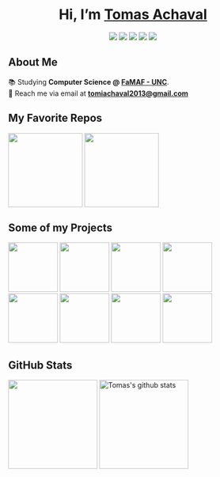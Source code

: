 <h1 align=center>Hi, I’m <a href=https://achaval-tomas.github.io/>Tomas Achaval</a></h1>

<p align=center>
  <a href="https://www.linkedin.com/in/achaval-tomas/"><img src="https://img.shields.io/badge/LinkedIn-grey?style=for-the-badge&logo=linkedin&logoColor=blue"/></a>
  <a href="mailto:tomiachaval2013@gmail.com"><img src="https://img.shields.io/badge/Gmail-grey?style=for-the-badge&logo=gmail&logoColor=red"/></a>
  <a href="https://leetcode.com/tomiachaval2013/"><img src="https://img.shields.io/badge/Leetcode-grey?style=for-the-badge&logo=leetcode&logoColor=yellow"/></a>
  <!-- <a href="https://achaval-tomas.github.io/"><img src="https://img.shields.io/badge/My_Website-grey?style=for-the-badge&logo=flathub&logoColor=orange"/></a> -->
  <a href="https://github.com/achaval-tomas"><img src="https://img.shields.io/badge/GitHub-grey?style=for-the-badge&logo=github&logoColor=white"/></a>
  <!-- <img src="https://komarev.com/ghpvc/?username=achaval-tomas&color=orange&style=for-the-badge&label=views"/> -->
  <a href="https://github.com/achaval-tomas?tab=followers"><img src="https://img.shields.io/github/followers/achaval-tomas.svg?style=for-the-badge&label=FOLLOW&color=blueviolet"/></a>
</p>

<h2>About Me</h2>
<p>
  📚 Studying <strong>Computer Science @ <a href="https://www.famaf.unc.edu.ar/">FaMAF - UNC</strong></a>.<br>
  📲 Reach me via email at <a href="mailto:tomiachaval2013@gmail.com"><strong>tomiachaval2013@gmail.com</strong></a>
</p>


<h2>My Favorite Repos</h2>
<a href="https://github.com/achaval-tomas/Examenes-Resueltos-FaMAF-Compu"><img height="150" align="center" src="https://github-readme-stats.vercel.app/api/pin/?username=achaval-tomas&repo=Examenes-Resueltos-FaMAF-Compu&border_color=5d0191&bg_color=000000&title_color=ffffff&text_color=ffffff&icon_color=fc7f03"/></a>
<a href="https://github.com/achaval-tomas/ASM-Tetris"><img height="150" align="center" src="https://github-readme-stats.vercel.app/api/pin/?username=achaval-tomas&repo=ASM-Tetris&border_color=5d0191&bg_color=000000&title_color=ffffff&text_color=ffffff&icon_color=fc7f03"/></a>

<h2>Some of my Projects</h2>
<a href="https://github.com/achaval-tomas/Game-Of-Life"><img src="https://github.com/achaval-tomas/achaval-tomas/assets/134091945/9512d40b-6561-44d6-bcbe-d66687d94540" height="100"/></a>
<a href="https://github.com/achaval-tomas/SkyLine-Adventure"><img src="https://github.com/achaval-tomas/achaval-tomas/assets/134091945/2e144265-270d-4b20-9067-b872c82c9a5a" height="100"/></a>
<a href="https://github.com/achaval-tomas/ASM-Tetris"><img src="https://github.com/achaval-tomas/achaval-tomas/assets/134091945/cad638f2-657d-4622-97a7-dd2895c4ce70" height="100"/></a>
<a href="https://github.com/achaval-tomas/Double-Pendulum-Chaos"><img src="https://github.com/achaval-tomas/achaval-tomas/assets/134091945/835ceb4f-1ee2-460a-90c6-989820da8f05" height="100"/></a>
<a href="https://github.com/achaval-tomas/Pi-With-Box-Collisions"><img src="https://github.com/achaval-tomas/achaval-tomas/assets/134091945/c6614567-434b-47f2-833a-9391ad0efe5a" height="100"/></a>
<a href="https://github.com/achaval-tomas/3D-Visualization-from-2D-raycasting"><img src="https://github.com/achaval-tomas/achaval-tomas/assets/134091945/a388fc04-ba3b-4af8-8ddf-7a0f218d018f" height="100"/></a>
<a href="https://github.com/achaval-tomas/Sorting-Algorithms-Visualizer"><img src="https://github.com/achaval-tomas/achaval-tomas/assets/134091945/75d599bd-d454-420d-8f61-cf7fe3c50a73" height="100"/></a>
<a href="https://play.google.com/store/apps/details?id=com.myfirstproject.mynotes"><img src="https://github.com/achaval-tomas/achaval-tomas/assets/134091945/1abf4dcf-a60c-4637-8f34-76c03c62c2df" height="100"/></a>

<!-- <img src="https://www.animatedimages.org/data/media/562/animated-line-image-0184.gif" width="1920" /> -->
<h2>GitHub Stats</h2>
<a href="https://github.com/anuraghazra/github-readme-stats"><img height="180" align="center" src="https://github-readme-stats.vercel.app/api/top-langs/?username=achaval-tomas&theme=github_dark&layout=compact&border_color=5d0191&bg_color=000000&title_color=fc7f03&text_color=ffffff&exclude_repo=Examenes-Resueltos-FaMAF-Compu,Labs-Completos-FaMAF-Compu&size_weight=0.7&count_weight=0.3" /></a>
<a href="https://github.com/anuraghazra/github-readme-stats"><img height="180" align="center" src="https://github-readme-stats.vercel.app/api?username=achaval-tomas&theme=github_dark&show_icons=true&border_color=5d0191&bg_color=000000&title_color=fc7f03&text_color=ffffff" alt="Tomas's github stats" /></a>
